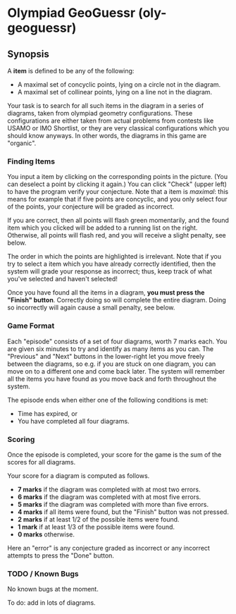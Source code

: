 # Olympiad GeoGuessr (oly-geoguessr)

## Synopsis

A **item** is defined to be any of the following:

+ A maximal set of concyclic points, lying on a circle not in the diagram.
+ A maximal set of collinear points, lying on a line not in the diagram.

Your task is to search for all such items in the diagram in a series of diagrams,
taken from olympiad geometry configurations.
These configurations are either taken from actual problems from contests like
USAMO or IMO Shortlist, or they are very classical configurations which you
should know anyways. In other words, the diagrams in this game are "organic".

### Finding Items

You input a item by clicking on the corresponding points in the picture.
(You can deselect a point by clicking it again.)
You can click "Check" (upper left) to have the program verify
your conjecture.  Note that a item is *maximal*:
this means for example that if five points are concyclic, and
you only select four of the points, your conjecture will be
graded as incorrect.

If you are correct, then all points will flash green momentarily,
and the found item which you clicked will be added to a
running list on the right.  Otherwise, all points will flash red,
and you will receive a slight penalty, see below.

The order in which the points are highlighted is irrelevant.
Note that if you try to select a item which
you have already correctly identified,
then the system will grade your response as incorrect;
thus, keep track of what you've selected and haven't selected!

Once you have found all the items in a diagram,
**you must press the "Finish" button**.
Correctly doing so will complete the entire diagram.
Doing so incorrectly will again cause a small penalty, see below.

### Game Format

Each "episode" consists of a set of four diagrams, worth 7 marks each.
You are given six minutes to try and identify as many items as you can.
The "Previous" and "Next" buttons in the lower-right let you move
freely between the diagrams, so e.g. if you are stuck on one diagram,
you can move on to a different one and come back later.
The system will remember all the items you have found as you move
back and forth throughout the system.

The episode ends when either one of the following conditions is met:

+ Time has expired, or
+ You have completed all four diagrams.

### Scoring

Once the episode is completed,
your score for the game is the sum of the scores for all diagrams.

Your score for a diagram is computed as follows.

+ **7 marks** if the diagram was completed with at most two errors.
+ **6 marks** if the diagram was completed with at most five errors.
+ **5 marks** if the diagram was completed with more than five errors.
+ **4 marks** if all items were found,
  but the "Finish" button was not pressed.
+ **2 marks** if at least 1/2 of the possible items were found.
+ **1 mark** if at least 1/3 of the possible items were found.
+ **0 marks** otherwise.

Here an "error" is any conjecture graded as incorrect
or any incorrect attempts to press the "Done" button.

### TODO / Known Bugs

No known bugs at the moment.

To do: add in lots of diagrams.
